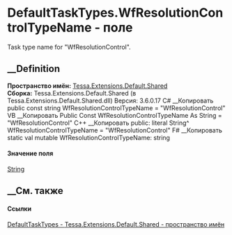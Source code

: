 # DefaultTaskTypes.WfResolutionControlTypeName - поле
Task type name for "WfResolutionControl".
## __Definition
 **Пространство имён:**
[Tessa.Extensions.Default.Shared](N_Tessa_Extensions_Default_Shared.htm)  
 **Сборка:** Tessa.Extensions.Default.Shared (в
Tessa.Extensions.Default.Shared.dll) Версия: 3.6.0.17
C# __Копировать
     public const string WfResolutionControlTypeName = "WfResolutionControl"
VB __Копировать
     Public Const WfResolutionControlTypeName As String = "WfResolutionControl"
C++ __Копировать
     public:
    literal String^ WfResolutionControlTypeName = "WfResolutionControl"
F# __Копировать
     static val mutable WfResolutionControlTypeName: string
#### Значение поля
[String](https://learn.microsoft.com/dotnet/api/system.string)
##  __См. также
#### Ссылки
[DefaultTaskTypes - ](T_Tessa_Extensions_Default_Shared_DefaultTaskTypes.htm)
[Tessa.Extensions.Default.Shared - пространство
имён](N_Tessa_Extensions_Default_Shared.htm)
